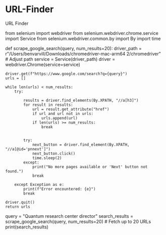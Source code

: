 # URL-Finder
URL Finder


from selenium import webdriver
from selenium.webdriver.chrome.service import Service
from selenium.webdriver.common.by import By
import time

def scrape_google_search(query, num_results=20):
    driver_path = r"/Users/benvarvill/Downloads/chromedriver-mac-arm64 2/chromedriver"  # Adjust path
    service = Service(driver_path)
    driver = webdriver.Chrome(service=service)
    
    driver.get(f"https://www.google.com/search?q={query}")
    urls = []
    
    while len(urls) < num_results:
        try:
           
            results = driver.find_elements(By.XPATH, "//a[h3]")  
            for result in results:
                url = result.get_attribute("href")
                if url and url not in urls:  
                    urls.append(url)
                if len(urls) >= num_results:
                    break
            
            
            try:
                next_button = driver.find_element(By.XPATH, "//a[@id='pnnext']")
                next_button.click()
                time.sleep(2)  
            except:
                print("No more pages available or 'Next' button not found.")
                break  

        except Exception as e:
            print(f"Error encountered: {e}")
            break  

    driver.quit()
    return urls

query = "Quantum research center director"
search_results = scrape_google_search(query, num_results=20)  # Fetch up to 20 URLs
print(search_results)
